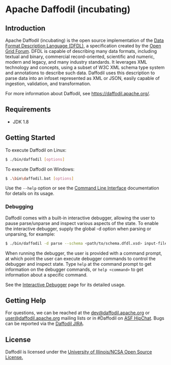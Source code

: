 
# Apache Daffodil (incubating)

## Introduction

Apache Daffodil (incubating) is the open source implementation of the [Data Format Description Language (DFDL)](http://www.ogf.org/dfdl), a specification created by the [Open Grid Forum](http://www.ogf.org). DFDL is capable of describing many data formats, including textual and binary, commercial record-oriented, scientific and numeric, modern and legacy, and many industry standards. It leverages XML technology and concepts, using a subset of W3C XML schema type system and annotations to describe such data. Daffodil uses this description to parse data into an infoset represented as XML or JSON, easily capable of ingestion, validation, and transformation.

For more information about Daffodil, see https://daffodil.apache.org/.

## Requirements

* JDK 1.8

## Getting Started

To execute Daffodil on Linux:

```bash
$ ./bin/daffodil [options]
```

To execute Daffodil on Windows:

```bash
$ .\bin\daffodil.bat [options]
```

Use the `--help` option or see the [Command Line Interface](https://cwiki.apache.org/confluence/display/DAFFODIL/Command+Line+Interface) documentation for details on its usage.

### Debugging

Daffodil comes with a built-in interactive debugger, allowing the user to pause parse/unparse and inspect various aspects of the state. To enable the interactive debugger, supply the global -d option when parsing or unparsing, for example:

```bash
$ ./bin/daffodil -d parse --schema <path/to/schema.dfdl.xsd> input-file
```

When running the debugger, the user is provided with a command prompt, at which point the user can execute debugger commands to control the debugger and inspect state. Type `help` at the command prompt to get information on the debugger commands, or `help <command>` to get information about a specific command.

See the [Interactive Debugger](https://cwiki.apache.org/confluence/display/DAFFODIL/Interactive+Debugger) page for its detailed usage.

## Getting Help

For questions, we can be reached at the dev@daffodil.apache.org or user@daffodil.apache.org mailing lists or in #Daffodil on [ASF HipChat](https://www.hipchat.com/gJt9EQs5l). Bugs can be reported via the [Daffodil JIRA](https://issues.apache.org/jira/projects/DAFFODIL).

## License

Daffodil is licensed under the [University of Illinois/NCSA Open Source License.](https://opensource.org/licenses/NCSA)
